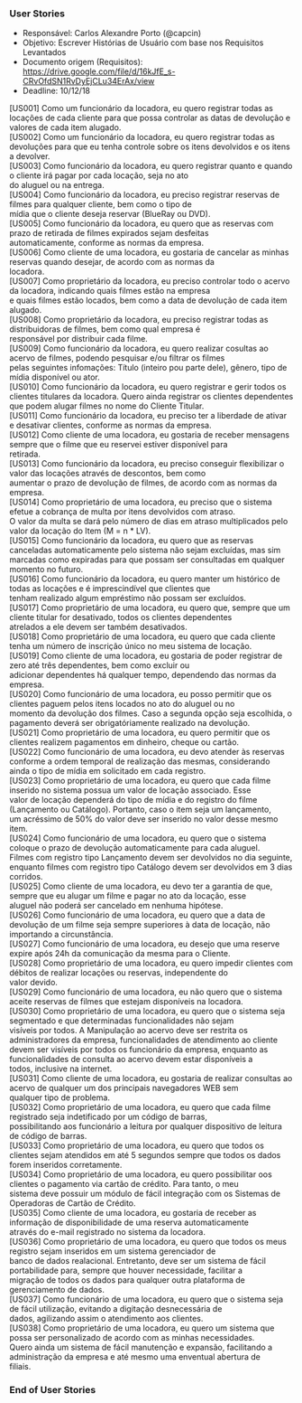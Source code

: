 ### User Stories
* Responsável: Carlos Alexandre Porto (@capcin)
* Objetivo: Escrever Histórias de Usuário com base nos Requisitos Levantados
* Documento origem (Requisitos): https://drive.google.com/file/d/16kJfE_s-CRvOfdSN1RvDyEjCLu34ErAx/view
* Deadline: 10/12/18

[US001] Como um funcionário da locadora, eu quero registrar todas as locações de cada cliente para que possa controlar as 
datas de devolução e valores de cada item alugado.  
[US002] Como um funcionário da locadora, eu quero registrar todas as devoluções para que eu tenha controle sobre os itens 
devolvidos e os itens a devolver.  
[US003] Como funcionário da locadora, eu quero registrar quanto e quando o cliente irá pagar por cada locação, seja no ato  
do aluguel ou na entrega.  
[US004] Como funcionário da locadora, eu preciso registrar reservas de filmes para qualquer cliente, bem como o tipo de  
mídia que o cliente deseja reservar (BlueRay ou DVD).  
[US005] Como funcionário da locadora, eu quero que as reservas com prazo de retirada de filmes expirados sejam desfeitas  
automaticamente, conforme as normas da empresa.  
[US006] Como cliente de uma locadora, eu gostaria de cancelar as minhas reservas quando desejar, de acordo com as normas da  
locadora.  
[US007] Como proprietário da locadora, eu preciso controlar todo o acervo da locadora, indicando quais filmes estão na empresa  
e quais filmes estão locados, bem como a data de devolução de cada item alugado.  
[US008] Como proprietário da locadora, eu preciso registrar todas as distribuidoras de filmes, bem como qual empresa é  
responsável por distribuir cada filme.  
[US009] Como funcionário da locadora, eu quero realizar cosultas ao acervo de filmes, podendo pesquisar e/ou filtrar os filmes  
pelas seguintes infomações: Título (inteiro pou parte dele), gênero, tipo de mídia disponível ou ator.  
[US010] Como funcionário da locadora, eu quero registrar e gerir todos os clientes titulares da locadora. Quero ainda registrar os clientes dependentes que podem alugar filmes no nome do Cliente Titular.  
[US011] Como funcionário da locadora, eu preciso ter a liberdade de ativar e desativar clientes, conforme as normas da empresa.  
[US012] Como cliente de uma locadora, eu gostaria de receber mensagens sempre que o filme que eu reservei estiver disponível para  
retirada.  
[US013] Como funcionário da locadora, eu preciso conseguir flexibilizar o valor das locações através de descontos, bem como  
aumentar o prazo de devolução de filmes, de acordo com as normas da empresa.  
[US014] Como proprietário de uma locadora, eu preciso que o sistema efetue a cobrança de multa por itens devolvidos com atraso.  
O valor da multa se dará pelo número de dias em atraso multiplicados pelo valor da locação do Item (M = n * LV).  
[US015] Como funcionário da locadora, eu quero que as reservas canceladas automaticamente pelo sistema não sejam excluídas, mas sim marcadas como expiradas para que possam ser consultadas em qualquer momento no futuro.  
[US016] Como funcionário da locadora, eu quero manter um histórico de todas as locações e é imprescindível que clientes que  
tenham realizado algum empréstimo não possam ser excluídos.  
[US017] Como proprietário de uma locadora, eu quero que, sempre que um cliente titular for desativado, todos os clientes dependentes  
atrelados a ele devem ser também desativados.  
[US018] Como proprietário de uma locadora, eu quero que cada cliente tenha um número de inscrição único no meu sistema de locação.  
[US019] Como cliente de uma locadora, eu gostaria de poder registrar de zero até três dependentes, bem como excluir ou  
adicionar dependentes há qualquer tempo, dependendo das normas da empresa.  
[US020] Como funcionário de uma locadora, eu posso permitir que os clientes paguem pelos itens locados no ato do aluguel ou no  
momento da devolução dos filmes. Caso a segunda opção seja escolhida, o pagamento deverá ser obrigatóriamente realizado na devolução.  
[US021] Como proprietário de uma locadora, eu quero permitir que os clientes realizem pagamentos em dinheiro, cheque ou cartão.  
[US022] Como funcionário de uma locadora, eu devo atender às reservas conforme a ordem temporal de realização das mesmas, considerando  
ainda o tipo de mídia em solicitado em cada registro.  
[US023] Como proprietário de uma locadora, eu quero que cada filme inserido no sistema possua um valor de locação associado. Esse  
valor de locação dependerá do tipo de mídia e do registro do filme (Lançamento ou Catálogo). Portanto, caso o item seja um lançamento,  
um acréssimo de 50% do valor deve ser inserido no valor desse mesmo item.  
[US024] Como funcionário de uma locadora, eu quero que o sistema coloque o prazo de devolução automaticamente para cada aluguel.  
Filmes com registro tipo Lançamento devem ser devolvidos no dia seguinte, enquanto filmes com registro tipo Catálogo devem ser devolvidos em 3 dias corridos.  
[US025] Como cliente de uma locadora, eu devo ter a garantia de que, sempre que eu alugar um filme e pagar no ato da locação, esse  
aluguel não poderá ser cancelado em nenhuma hipótese.  
[US026] Como funcionário de uma locadora, eu quero que a data de devolução de um filme seja sempre superiores à data de locação, não  
importando a circunstância.  
[US027] Como funcionário de uma locadora, eu desejo que uma reserve expire após 24h da comunicação da mesma para o Cliente.  
[US028] Como proprietário de uma locadora, eu quero impedir clientes com débitos de realizar locações ou reservas, independente do  
valor devido.  
[US029] Como funcionário de uma locadora, eu não quero que o sistema aceite reservas de filmes que estejam disponíveis na locadora.  
[US030] Como proprietário de uma locadora, eu quero que o sistema seja segmentado e que determinadas funcionalidades não sejam  
visíveis por todos. A Manipulação ao acervo deve ser restrita os administradores da empresa, funcionalidades de atendimento ao cliente  
devem ser visíveis por todos os funcionário da empresa, enquanto as funcionalidades de consulta ao acervo devem estar disponíveis a  
todos, inclusive na internet.  
[US031] Como cliente de uma locadora, eu gostaria de realizar consultas ao acervo de qualquer um dos principais navegadores WEB sem  
qualquer tipo de problema.  
[US032] Como proprietário de uma locadora, eu quero que cada filme registrado seja indetificado por um código de barras,  
possibilitando aos funcionário a leitura por qualquer dispositivo de leitura de código de barras.  
[US033] Como proprietário de uma locadora, eu quero que todos os clientes sejam atendidos em até 5 segundos sempre que todos os dados  
forem inseridos corretamente.  
[US034] Como proprietário de uma locadora, eu quero possibilitar oos clientes o pagamento via cartão de crédito. Para tanto, o meu  
sistema deve possuir um módulo de fácil integração com os Sistemas de Operadoras de Cartão de Crédito.  
[US035] Como cliente de uma locadora, eu gostaria de receber as informação de disponibilidade de uma reserva automaticamente  
através do e-mail registrado no sistema da locadora.  
[US036] Como proprietário de uma locadora, eu quero que todos os meus registro sejam inseridos em um sistema gerenciador de  
banco de dados realacional. Entretanto, deve ser um sistema de fácil portabilidade para, sempre que houver necessidade, facilitar a  
migração de todos os dados para qualquer outra plataforma de gerenciamento de dados.  
[US037] Como funcionário de uma locadora, eu quero que o sistema seja de fácil utilização, evitando a digitação desnecessária de  
dados, agilizando assim o atendimento aos clientes.  
[US038] Como proprietário de uma locadora, eu quero um sistema que possa ser personalizado de acordo com as minhas necessidades.  
Quero ainda um sistema de fácil manutenção e expansão, facilitando a administração da empresa e até mesmo uma enventual abertura de  
filiais.  
  
  
### End of User Stories
